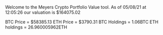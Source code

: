 Welcome to the Meyers Crypto Portfolio Value tool. 
As of 05/08/21 at 12:05:26 our valuation is $164075.02 

BTC Price = $58385.13
 ETH Price = $3790.31
BTC Holdings = 1.06BTC
 ETH holdings = 26.960005962ETH 
